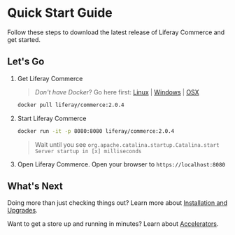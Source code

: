 # Quick Start Guide

Follow these steps to download the latest release of Liferay Commerce and get started.

## Let's Go

1. Get Liferay Commerce

    >_Don't have Docker_? Go here first: [Linux](https://docs.docker.com/install/linux/docker-ce/ubuntu/) | [Windows](https://docs.docker.com/docker-for-windows/install/) | [OSX](https://docs.docker.com/docker-for-mac/install/)

    ```bash
    docker pull liferay/commerce:2.0.4
    ```

1. Start Liferay Commerce

    ```bash
    docker run -it -p 8080:8080 liferay/commerce:2.0.4
    ```

    > Wait until you see `org.apache.catalina.startup.Catalina.start Server startup in [x] milliseconds`

1. Open Liferay Commerce. Open your browser to `https://localhost:8080`

## What's Next

Doing more than just checking things out? Learn more about [Installation and Upgrades](../../installation-and-upgrades/README.md).

Want to get a store up and running in minutes? Learn about [Accelerators](../../user-guide/getting-started/accelerators/README.md).
